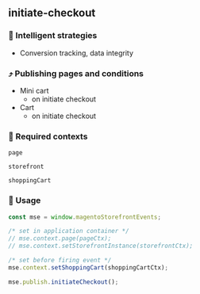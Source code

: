 ## initiate-checkout

### 🤖 Intelligent strategies

-   Conversion tracking, data integrity

### ⤴️ Publishing pages and conditions

-   Mini cart
    -   on initiate checkout
-   Cart
    -   on initiate checkout

### 🛄 Required contexts

`page`

`storefront`

`shoppingCart`

### 🔧 Usage

```javascript
const mse = window.magentoStorefrontEvents;

/* set in application container */
// mse.context.page(pageCtx);
// mse.context.setStorefrontInstance(storefrontCtx);

/* set before firing event */
mse.context.setShoppingCart(shoppingCartCtx);

mse.publish.initiateCheckout();
```
